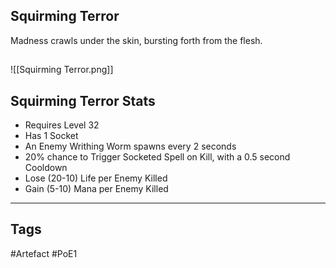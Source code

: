 ## Squirming Terror
Madness crawls under the skin,
bursting forth from the flesh.
##
![[Squirming Terror.png]]
## Squirming Terror Stats
- Requires Level 32
- Has 1 Socket
- An Enemy Writhing Worm spawns every 2 seconds
- 20% chance to Trigger Socketed Spell on Kill, with a 0.5 second Cooldown
- Lose (20-10) Life per Enemy Killed
- Gain (5-10) Mana per Enemy Killed


---
## Tags
#Artefact
#PoE1